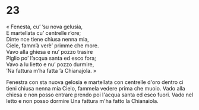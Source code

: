 # 23  
  
« Fenesta, cu’ ’su nova gelusia,  
E martellata cu’ centrelle r’ore;  
Dinte nce tiene chiusa nenna mia,  
Ciele, famm’à verè’ primme che more.  
Vavo alla ghiesa e nu’ pozzo trasire  
Piglio po’ l’acqua santa ed esco fora;  
Vavo a lu lietto e nu’ pozzo durmire,  
’Na fattura m’ha fatta ’a Chianajola. »

Fenestra con sta nuova gelosia
e martellata con centrelle d'oro
dentro ci tieni chiusa nenna mia
Cielo, fammela vedere prima che muoio.
Vado alla chiesa e non posso entrare
prendo poi l'acqua santa ed esco fuori.
Vado nel letto e non posso dormire
Una fattura m'ha fatto la Chianaiola.
